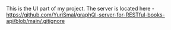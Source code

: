 This is the UI part of my project. 
The server is located here - https://github.com/YuriSmal/graphQl-server-for-RESTful-books-api/blob/main/.gitignore